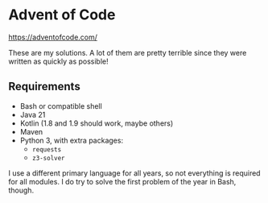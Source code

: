 # Advent of Code

https://adventofcode.com/

These are my solutions. A lot of them are pretty terrible since they were written as quickly as
possible!

## Requirements

- Bash or compatible shell
- Java 21
- Kotlin (1.8 and 1.9 should work, maybe others)
- Maven
- Python 3, with extra packages:
    - `requests`
    - `z3-solver`

I use a different primary language for all years, so not everything is required for all modules.
I do try to solve the first problem of the year in Bash, though.
